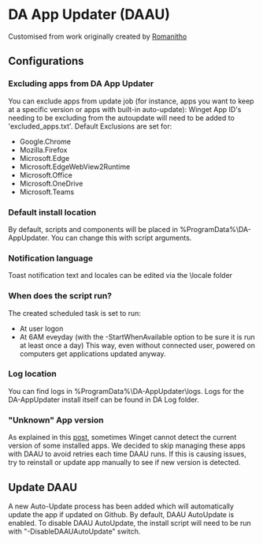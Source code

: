# DA App Updater (DAAU)
Customised from work originally created by [Romanitho](https://github.com/Romanitho/Winget-AutoUpdate)

## Configurations
### Excluding apps from DA App Updater
You can exclude apps from update job (for instance, apps you want to keep at a specific version or apps with built-in auto-update):
Winget App ID's needing to be excluding from the autoupdate will need to be added to 'excluded_apps.txt'.
Default Exclusions are set for:
* Google.Chrome
* Mozilla.Firefox
* Microsoft.Edge
* Microsoft.EdgeWebView2Runtime
* Microsoft.Office
* Microsoft.OneDrive
* Microsoft.Teams
### Default install location
By default, scripts and components will be placed in %ProgramData%\DA-AppUpdater. You can change this with script arguments.
### Notification language
Toast notification text and locales can be edited via the \locale folder
### When does the script run?
The created scheduled task is set to run:
- At user logon
- At 6AM eveyday (with the -StartWhenAvailable option to be sure it is run at least once a day)
This way, even without connected user, powered on computers get applications updated anyway.
### Log location
You can find logs in %ProgramData%\DA-AppUpdater\logs.
Logs for the DA-AppUpdater install itself can be found in DA Log folder.
### "Unknown" App version
As explained in this [post](https://github.com/microsoft/winget-cli/issues/1255), sometimes Winget cannot detect the current version of some installed apps. We decided to skip managing these apps with DAAU to avoid retries each time DAAU runs.
If this is causing issues, try to reinstall or update app manually to see if new version is detected.
## Update DAAU
A new Auto-Update process has been added which will automatically update the app if updated on Github. By default, DAAU AutoUpdate is enabled. To disable DAAU AutoUpdate, the install script will need to be run with "-DisableDAAUAutoUpdate" switch.